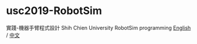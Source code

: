 # usc2019-RobotSim
實踐-機器手臂程式設計
Shih Chien University RobotSim  programming
[English](https://yazelin.github.io/usc2019-RobotSim/en/index) / [中文](https://yazelin.github.io/usc2019-RobotSim/zh-tw//index)

<!--stackedit_data:
eyJoaXN0b3J5IjpbLTE4MTgzNDcxOTRdfQ==
-->